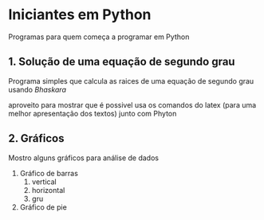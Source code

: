 # Iniciantes em Python
 Programas para quem começa a programar em Python


## 1. Solução de uma equação de segundo grau

Programa simples que calcula as raices de uma equação de segundo grau usando _Bhaskara_

aproveito para mostrar que é possivel usa os comandos do latex (para uma melhor apresentação dos textos) junto com Phyton


## 2. Gráficos 

Mostro alguns gráficos para análise de dados

1. Gráfico de barras
   1. vertical
   2. horizontal
   3. gru
2. Gráfico de pie
